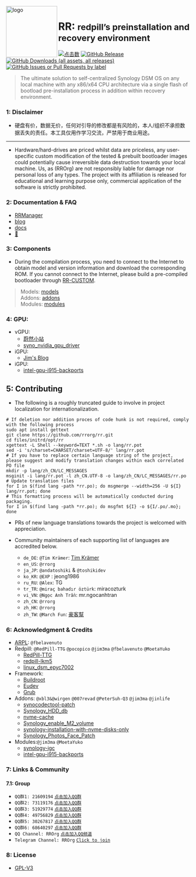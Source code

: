 <img src="https://avatars.githubusercontent.com/u/151816514?s=200&v=4" alt="logo" width="140" height="140" align="left" />

<h1>RR: <small>redpill’s preinstallation and recovery environment</small></h1>

[![点击数](https://hits.seeyoufarm.com/api/count/incr/badge.svg?url=https://github.com/rrorg/rr&edge_flat=true)](https://github.com/rrorg/rr)
[![GitHub Release](https://img.shields.io/github/v/release/rrorg/rr?logo=github&style=flat-square)](https://github.com/rrorg/rr/releases/latest)
[![GitHub Downloads (all assets, all releases)](https://img.shields.io/github/downloads/rrorg/rr/total?logo=github&style=flat-square)](https://github.com/rrorg/rr/releases)
[![GitHub Issues or Pull Requests by label](https://img.shields.io/github/issues-closed-raw/rrorg/rr/custom?logo=github&style=flat-square&label=custom)](https://rrorg.github.io/rr/)

> The ultimate solution to self-centralized Synology DSM OS on any local machine with any x86/x64 CPU architecture via a single flash of bootload pre-installation process in addition within recovery environment.

### 1: Disclaimer

* 硬盘有价，数据无价，任何对引导的修改都是有风险的，本人/组织不承担数据丢失的责任。本工具仅用作学习交流，严禁用于商业用途。
----
* Hardware/hard-drives are priced whilst data are priceless, any user-specific custom modification of the tested & prebuilt bootloader images could potentially cause irreversible data destruction towards your local machine. Us, as (RROrg) are not responsibly liable for damage nor personal loss of any types. The project with its affiliation is released for educational and learning purpose only, commercial application of the software is strictly prohibited.


### 2: Documentation & FAQ

- [RRManager](https://github.com/T-REX-XP/RRManager)
- [blog](https://rrorg.cn)
- [docs](https://rrorg.github.io/rr-docs)
- [📣](https://github.com/orgs/RROrg/discussions)

### 3: Components

- During the compilation process, you need to connect to the Internet to obtain model and version information and download the corresponding ROM.
If you cannot connect to the Internet, please build a pre-compiled bootloader through [RR-CUSTOM](https://rrorg.github.io/rr/).

> Models: [models](https://github.com/RROrg/rr/raw/main/docs/models.xlsx)  
> Addons: [addons](https://github.com/RROrg/rr/raw/main/docs/addons.xlsx)  
> Modules: [modules](https://github.com/RROrg/rr/raw/main/docs/modules.xlsx)  

### 4: GPU: 

- vGPU:
  - [蔚然小站](https://blog.kkk.rs/) 
  - [syno_nvidia_gpu_driver](https://github.com/pdbear/syno_nvidia_gpu_driver/)
- iGPU:
  - [Jim's Blog](https://jim.plus/)
- iGPU:
  - [intel-gpu-i915-backports](https://github.com/MoetaYuko/intel-gpu-i915-backports)

## 5: Contributing

  * The following is a roughly truncated guide to involve in project localization for internationalization.

  ```shell
  # If deletion nor addition proces of code hunk is not required, comply with the following process
  sudo apt install gettext
  git clone https://github.com/rrorg/rr.git
  cd files/initrd/opt/rr
  xgettext -L Shell --keyword=TEXT *.sh -o lang/rr.pot
  sed -i 's/charset=CHARSET/charset=UTF-8/' lang/rr.pot
  # If you have to replace certain language string of the project, please suggest and modify translation changes within each correlated PO file
  mkdir -p lang/zh_CN/LC_MESSAGES
  msginit -i lang/rr.pot -l zh_CN.UTF-8 -o lang/zh_CN/LC_MESSAGES/rr.po
  # Update translation files
  for I in $(find lang -path *rr.po); do msgmerge --width=256 -U ${I} lang/rr.pot; done
  # This formatting process will be automatically conducted during packaging.
  for I in $(find lang -path *rr.po); do msgfmt ${I} -o ${I/.po/.mo}; done
  ```

- PRs of new language translations towards the project is welcomed with appreciation.

- Community maintainers of each supporting list of languages are accredited below.

  - `de_DE`: `@Tim Krämer`: [Tim Krämer](https://tim-kraemer.de)
  - `en_US`: `@rrorg`
  - `ja_JP`: `@andatoshiki` & `@toshikidev`
  - `ko_KR`: `@EXP` : jeong1986
  - `ru_RU`: `@Alex`: TG
  - `tr_TR`: `@miraç bahadır öztürk`: miracozturk
  - `vi_VN`: `@Ngọc Anh Trần`: mr.ngocanhtran
  - `zh_CN`: `@rrorg`
  - `zh_HK`: `@rrorg`
  - `zh_TW`: `@March Fun`: [豪客幫](<https://cyber.suma.tw/>)

### 6: Acknowledgment & Credits

- [ARPL](https://github.com/fbelavenuto/arpl): `@fbelavenuto`
- Redpill: `@RedPill-TTG` `@pocopico` `@jim3ma` `@fbelavenuto` `@MoetaYuko`
  - [RedPill-TTG](https://github.com/RedPill-TTG)
  - [redpill-lkm5](https://github.com/XPEnology-Community/redpill-lkm5)
  - [linux_dsm_epyc7002](https://github.com/MoetaYuko/linux_dsm_epyc7002)
- Framework:
  - [Buildroot](https://github.com/buildroot/buildroot)
  - [Eudev](https://github.com/eudev-project/eudev)
  - [Grub](https://git.savannah.gnu.org/git/grub)
- Addons: `@xbl3&@wirgen` `@007revad` `@PeterSuh-Q3` `@jim3ma` `@jinlife`
  - [synocodectool-patch](https://github.com/xbl3/synocodectool-patch)
  - [Synology_HDD_db](https://github.com/007revad/Synology_HDD_db)
  - [nvme-cache](https://github.com/PeterSuh-Q3/tcrp-addons/tree/main/nvme-cache)
  - [Synology_enable_M2_volume](https://github.com/007revad/Synology_enable_M2_volume)
  - [synology-installation-with-nvme-disks-only](https://jim.plus/blog/post/jim/synology-installation-with-nvme-disks-only)
  - [Synology_Photos_Face_Patch](https://github.com/jinlife/Synology_Photos_Face_Patch)
- Modules:`@jim3ma` `@MoetaYuko`
  - [synology-igc](https://github.com/jim3ma/synology-igc)
  - [intel-gpu-i915-backports](https://github.com/MoetaYuko/intel-gpu-i915-backports)

### 7: Links & Community

#### 7.1: Group

- `QQ群1: 21609194` [`点击加入QQ群`](https://qm.qq.com/q/YTPvSXfeU0)
- `QQ群2: 73119176` [`点击加入QQ群`](https://qm.qq.com/q/YV1B0NFvWK)
- `QQ群3: 51929774` [`点击加入QQ群`](https://qm.qq.com/q/aVjM3Wb6KY)
- `QQ群4: 49756829` [`点击加入QQ群`](https://qm.qq.com/q/9PHzmZDkqI)
- `QQ群5: 30267817` [`点击加入QQ群`](https://qm.qq.com/q/6RgVDfOSXe)
- `QQ群6: 68640297` [`点击加入QQ群`](https://qm.qq.com/q/PU71eSXAic)
- `QQ Channel: RROrg` [`点击加入QQ频道`](https://pd.qq.com/s/aklqb0uij)
- `Telegram Channel: RROrg` [`Click to join`](https://t.me/RR_Org)


### 8: License

- [GPL-V3](https://github.com/RROrg/rr/blob/main/LICENSE)
